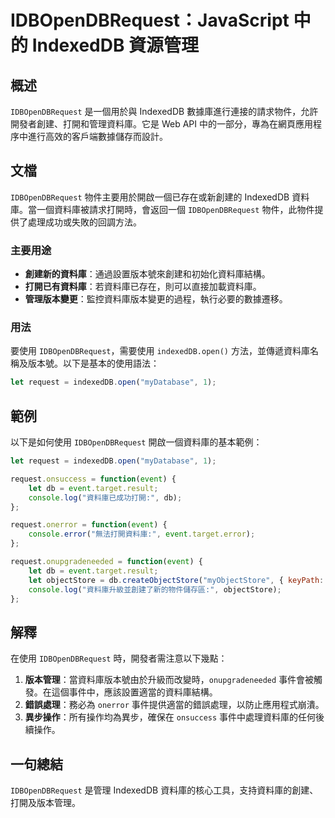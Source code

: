 <!--
Meta Description: # IDBOpenDBRequest：JavaScript 中的 IndexedDB 資源管理 ## 概述 `IDBOpenDBRequest` 是一個用於與 IndexedDB 數據庫進行連接的請求物件，允許開發者創建、打開和管理資料庫。它是 Web API 中的一部分，專為在網頁應用程序中進行高...
Meta Keywords: idbopendbrequest, indexeddb, event, let, request
-->

# IDBOpenDBRequest：JavaScript 中的 IndexedDB 資源管理

## 概述
`IDBOpenDBRequest` 是一個用於與 IndexedDB 數據庫進行連接的請求物件，允許開發者創建、打開和管理資料庫。它是 Web API 中的一部分，專為在網頁應用程序中進行高效的客戶端數據儲存而設計。

## 文檔
`IDBOpenDBRequest` 物件主要用於開啟一個已存在或新創建的 IndexedDB 資料庫。當一個資料庫被請求打開時，會返回一個 `IDBOpenDBRequest` 物件，此物件提供了處理成功或失敗的回調方法。

### 主要用途
- **創建新的資料庫**：通過設置版本號來創建和初始化資料庫結構。
- **打開已有資料庫**：若資料庫已存在，則可以直接加載資料庫。
- **管理版本變更**：監控資料庫版本變更的過程，執行必要的數據遷移。

### 用法
要使用 `IDBOpenDBRequest`，需要使用 `indexedDB.open()` 方法，並傳遞資料庫名稱及版本號。以下是基本的使用語法：

```javascript
let request = indexedDB.open("myDatabase", 1);
```

## 範例
以下是如何使用 `IDBOpenDBRequest` 開啟一個資料庫的基本範例：

```javascript
let request = indexedDB.open("myDatabase", 1);

request.onsuccess = function(event) {
    let db = event.target.result;
    console.log("資料庫已成功打開:", db);
};

request.onerror = function(event) {
    console.error("無法打開資料庫:", event.target.error);
};

request.onupgradeneeded = function(event) {
    let db = event.target.result;
    let objectStore = db.createObjectStore("myObjectStore", { keyPath: "id" });
    console.log("資料庫升級並創建了新的物件儲存區:", objectStore);
};
```

## 解釋
在使用 `IDBOpenDBRequest` 時，開發者需注意以下幾點：

1. **版本管理**：當資料庫版本號由於升級而改變時，`onupgradeneeded` 事件會被觸發。在這個事件中，應該設置適當的資料庫結構。
2. **錯誤處理**：務必為 `onerror` 事件提供適當的錯誤處理，以防止應用程式崩潰。
3. **異步操作**：所有操作均為異步，確保在 `onsuccess` 事件中處理資料庫的任何後續操作。

## 一句總結
`IDBOpenDBRequest` 是管理 IndexedDB 資料庫的核心工具，支持資料庫的創建、打開及版本管理。